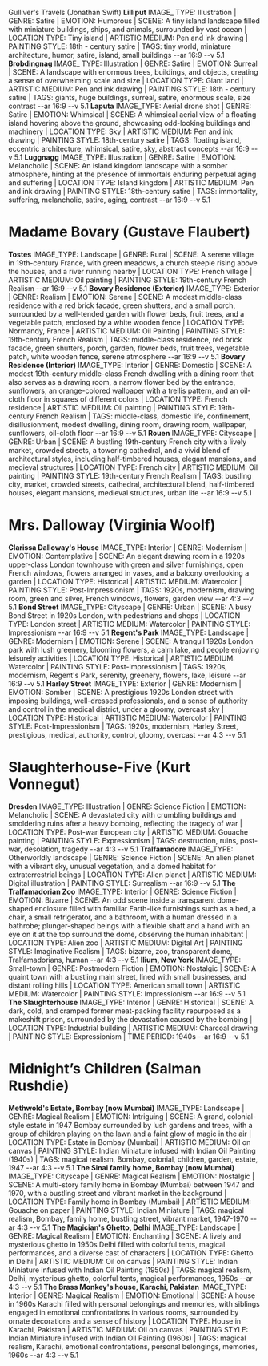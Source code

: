 Gulliver's Travels (Jonathan Swift) 
**Lilliput**
IMAGE_ TYPE: Illustration | GENRE: Satire | EMOTION: Humorous | SCENE: A tiny island landscape filled with miniature buildings, ships, and animals, surrounded by vast ocean | LOCATION TYPE: Tiny island | ARTISTIC MEDIUM: Pen and ink drawing | PAINTING STYLE: 18th - century satire | TAGS: tiny world, miniature architecture, humor, satire, island, small buildings --ar 16:9 --v 5.1
**Brobdingnag** 
IMAGE_ TYPE: Illustration | GENRE: Satire | EMOTION: Surreal | SCENE: A landscape with enormous trees, buildings, and objects, creating a sense of overwhelming scale and size | LOCATION TYPE: Giant land | ARTISTIC MEDIUM: Pen and ink drawing | PAINTING STYLE: 18th - century satire | TAGS: giants, huge buildings, surreal, satire, enormous scale, size contrast --ar 16:9 --v 5.1
**Laputa**
IMAGE_TYPE: Aerial drone shot | GENRE: Satire | EMOTION: Whimsical | SCENE: A whimsical aerial view of a floating island hovering above the ground, showcasing odd-looking buildings and machinery | LOCATION TYPE: Sky | ARTISTIC MEDIUM: Pen and ink drawing | PAINTING STYLE: 18th-century satire | TAGS: floating island, eccentric architecture, whimsical, satire, sky, abstract concepts --ar 16:9 --v 5.1
**Luggnagg**
IMAGE_TYPE: Illustration | GENRE: Satire | EMOTION: Melancholic | SCENE: An island kingdom landscape with a somber atmosphere, hinting at the presence of immortals enduring perpetual aging and suffering | LOCATION TYPE: Island kingdom | ARTISTIC MEDIUM: Pen and ink drawing | PAINTING STYLE: 18th-century satire | TAGS: immortality, suffering, melancholic, satire, aging, contrast --ar 16:9 --v 5.1

# Madame Bovary (Gustave Flaubert) 
**Tostes**
IMAGE_TYPE: Landscape | GENRE: Rural | SCENE: A serene village in 19th-century France, with green meadows, a church steeple rising above the houses, and a river running nearby | LOCATION TYPE: French village | ARTISTIC MEDIUM: Oil painting | PAINTING STYLE: 19th-century French Realism --ar 16:9 --v 5.1
**Bovary Residence (Exterior)**
IMAGE_TYPE: Exterior | GENRE: Realism | EMOTION: Serene | SCENE: A modest middle-class residence with a red brick facade, green shutters, and a small porch, surrounded by a well-tended garden with flower beds, fruit trees, and a vegetable patch, enclosed by a white wooden fence | LOCATION TYPE: Normandy, France | ARTISTIC MEDIUM: Oil Painting | PAINTING STYLE: 19th-century French Realism | TAGS: middle-class residence, red brick facade, green shutters, porch, garden, flower beds, fruit trees, vegetable patch, white wooden fence, serene atmosphere --ar 16:9 --v 5.1
**Bovary Residence (Interior)**
IMAGE_TYPE: Interior | GENRE: Domestic | SCENE: A modest 19th-century middle-class French dwelling with a dining room that also serves as a drawing room, a narrow flower bed by the entrance, sunflowers, an orange-colored wallpaper with a trellis pattern, and an oil-cloth floor in squares of different colors | LOCATION TYPE: French residence | ARTISTIC MEDIUM: Oil painting | PAINTING STYLE: 19th-century French Realism | TAGS: middle-class, domestic life, confinement, disillusionment, modest dwelling, dining room, drawing room, wallpaper, sunflowers, oil-cloth floor --ar 16:9 --v 5.1
**Rouen**
IMAGE_TYPE: Cityscape | GENRE: Urban | SCENE: A bustling 19th-century French city with a lively market, crowded streets, a towering cathedral, and a vivid blend of architectural styles, including half-timbered houses, elegant mansions, and medieval structures | LOCATION TYPE: French city | ARTISTIC MEDIUM: Oil painting | PAINTING STYLE: 19th-century French Realism | TAGS: bustling city, market, crowded streets, cathedral, architectural blend, half-timbered houses, elegant mansions, medieval structures, urban life --ar 16:9 --v 5.1

# Mrs. Dalloway (Virginia Woolf) 
**Clarissa Dalloway's House**
IMAGE_TYPE: Interior | GENRE: Modernism | EMOTION: Contemplative | SCENE: An elegant drawing room in a 1920s upper-class London townhouse with green and silver furnishings, open French windows, flowers arranged in vases, and a balcony overlooking a garden | LOCATION TYPE: Historical | ARTISTIC MEDIUM: Watercolor | PAINTING STYLE: Post-Impressionism | TAGS: 1920s, modernism, drawing room, green and silver, French windows, flowers, garden view --ar 4:3 --v 5.1
**Bond Street**
IMAGE_TYPE: Cityscape | GENRE: Urban | SCENE: A busy Bond Street in 1920s London, with pedestrians and shops | LOCATION TYPE: London street | ARTISTIC MEDIUM: Watercolor | PAINTING STYLE: Impressionism --ar 16:9 --v 5.1
**Regent's Park**
IMAGE_TYPE: Landscape | GENRE: Modernism | EMOTION: Serene | SCENE: A tranquil 1920s London park with lush greenery, blooming flowers, a calm lake, and people enjoying leisurely activities | LOCATION TYPE: Historical | ARTISTIC MEDIUM: Watercolor | PAINTING STYLE: Post-Impressionism | TAGS: 1920s, modernism, Regent's Park, serenity, greenery, flowers, lake, leisure --ar 16:9 --v 5.1
**Harley Street**
IMAGE_TYPE: Exterior | GENRE: Modernism | EMOTION: Somber | SCENE: A prestigious 1920s London street with imposing buildings, well-dressed professionals, and a sense of authority and control in the medical district, under a gloomy, overcast sky | LOCATION TYPE: Historical | ARTISTIC MEDIUM: Watercolor | PAINTING STYLE: Post-Impressionism | TAGS: 1920s, modernism, Harley Street, prestigious, medical, authority, control, gloomy, overcast --ar 4:3 --v 5.1

# Slaughterhouse-Five (Kurt Vonnegut)
**Dresden**
IMAGE_TYPE: Illustration | GENRE: Science Fiction | EMOTION: Melancholic | SCENE: A devastated city with crumbling buildings and smoldering ruins after a heavy bombing, reflecting the tragedy of war | LOCATION TYPE: Post-war European city | ARTISTIC MEDIUM: Gouache painting | PAINTING STYLE: Expressionism | TAGS: destruction, ruins, post-war, desolation, tragedy --ar 4:3 --v 5.1
**Tralfamadore**
IMAGE_TYPE: Otherworldly landscape | GENRE: Science Fiction | SCENE: An alien planet with a vibrant sky, unusual vegetation, and a domed habitat for extraterrestrial beings | LOCATION TYPE: Alien planet | ARTISTIC MEDIUM: Digital illustration | PAINTING STYLE: Surrealism --ar 16:9 --v 5.1
**The Tralfamadorian Zoo**
IMAGE_TYPE: Interior | GENRE: Science Fiction | EMOTION: Bizarre | SCENE: An odd scene inside a transparent dome-shaped enclosure filled with familiar Earth-like furnishings such as a bed, a chair, a small refrigerator, and a bathroom, with a human dressed in a bathrobe; plunger-shaped beings with a flexible shaft and a hand with an eye on it at the top surround the dome, observing the human inhabitant | LOCATION TYPE: Alien zoo | ARTISTIC MEDIUM: Digital Art | PAINTING STYLE: Imaginative Realism | TAGS: bizarre, zoo, transparent dome, Tralfamadorians, human --ar 4:3 --v 5.1
**Ilium, New York**
IMAGE_TYPE: Small-town | GENRE: Postmodern Fiction | EMOTION: Nostalgic | SCENE: A quaint town with a bustling main street, lined with small businesses, and distant rolling hills | LOCATION TYPE: American small town | ARTISTIC MEDIUM: Watercolor | PAINTING STYLE: Impressionism --ar 16:9 --v 5.1
**The Slaughterhouse**
IMAGE_TYPE: Interior | GENRE: Historical | SCENE: A dark, cold, and cramped former meat-packing facility repurposed as a makeshift prison, surrounded by the devastation caused by the bombing | LOCATION TYPE: Industrial building | ARTISTIC MEDIUM: Charcoal drawing | PAINTING STYLE: Expressionism | TIME PERIOD: 1940s --ar 16:9 --v 5.1

# Midnight’s Children (Salman Rushdie)
**Methwold's Estate, Bombay (now Mumbai)**
IMAGE_TYPE: Landscape | GENRE: Magical Realism | EMOTION: Intriguing | SCENE: A grand, colonial-style estate in 1947 Bombay surrounded by lush gardens and trees, with a group of children playing on the lawn and a faint glow of magic in the air | LOCATION TYPE: Estate in Bombay (Mumbai) | ARTISTIC MEDIUM: Oil on canvas | PAINTING STYLE: Indian Miniature infused with Indian Oil Painting (1940s) | TAGS: magical realism, Bombay, colonial, children, garden, estate, 1947 --ar 4:3 --v 5.1
**The Sinai family home, Bombay (now Mumbai)**
IMAGE_TYPE: Cityscape | GENRE: Magical Realism | EMOTION: Nostalgic | SCENE: A multi-story family home in Bombay (Mumbai) between 1947 and 1970, with a bustling street and vibrant market in the background | LOCATION TYPE: Family home in Bombay (Mumbai) | ARTISTIC MEDIUM: Gouache on paper | PAINTING STYLE: Indian Miniature | TAGS: magical realism, Bombay, family home, bustling street, vibrant market, 1947-1970 --ar 4:3 --v 5.1
**The Magician's Ghetto, Delhi**
IMAGE_TYPE: Landscape | GENRE: Magical Realism | EMOTION: Enchanting | SCENE: A lively and mysterious ghetto in 1950s Delhi filled with colorful tents, magical performances, and a diverse cast of characters | LOCATION TYPE: Ghetto in Delhi | ARTISTIC MEDIUM: Oil on canvas | PAINTING STYLE: Indian Miniature infused with Indian Oil Painting (1950s) | TAGS: magical realism, Delhi, mysterious ghetto, colorful tents, magical performances, 1950s --ar 4:3 --v 5.1
**The Brass Monkey's house, Karachi, Pakistan**
IMAGE_TYPE: Interior | GENRE: Magical Realism | EMOTION: Emotional | SCENE: A house in 1960s Karachi filled with personal belongings and memories, with siblings engaged in emotional confrontations in various rooms, surrounded by ornate decorations and a sense of history | LOCATION TYPE: House in Karachi, Pakistan | ARTISTIC MEDIUM: Oil on canvas | PAINTING STYLE: Indian Miniature infused with Indian Oil Painting (1960s) | TAGS: magical realism, Karachi, emotional confrontations, personal belongings, memories, 1960s --ar 4:3 --v 5.1
